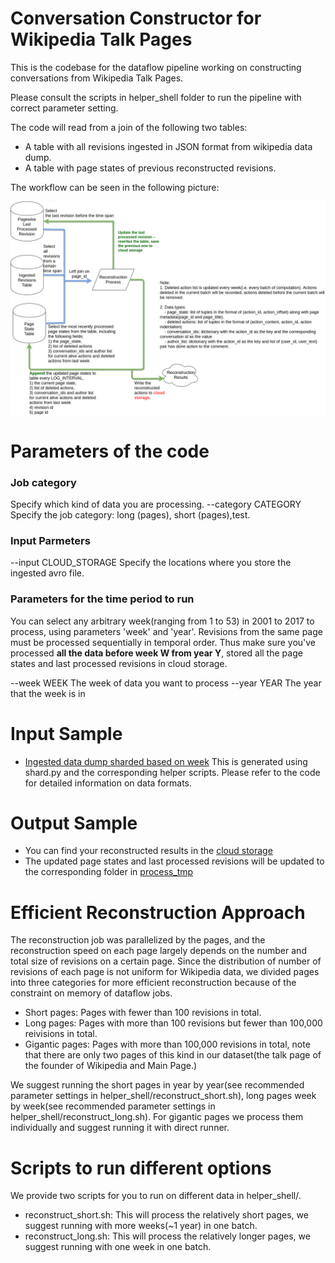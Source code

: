 # Conversation Constructor for Wikipedia Talk Pages

This is the codebase for the dataflow pipeline working on constructing conversations from Wikipedia Talk Pages.

Please consult the scripts in helper_shell folder to run the pipeline with correct parameter setting.

The code will read from a join of the following two tables: 
- A table with all revisions ingested in JSON format from wikipedia data dump.
- A table with page states of previous reconstructed revisions.

The workflow can be seen in the following picture:

![conversation_construction_workflow](docs/workflow.png)

# Parameters of the code

### Job category
  Specify which kind of data you are processing.
  --category CATEGORY       Specify the job category: long (pages), short (pages),test.

### Input Parmeters
  --input    CLOUD_STORAGE  Specify the locations where you store the ingested avro file. 

### Parameters for the time period to run
  You can select any arbitrary week(ranging from 1 to 53) in 2001 to 2017 to process, using parameters 'week' and 'year'. Revisions from the same page must be processed sequentially in temporal order. Thus make sure you've processed **all the data before week W from year Y**, stored all the page states and last processed revisions in cloud storage.
 
  --week     WEEK           The week of data you want to process
  --year     YEAR           The year that the week is in

# Input Sample
- [Ingested data dump sharded based on week](https://console.cloud.google.com/storage/browser/wikidetox-viz-dataflow/sharded_ingested_short_pages/?project=wikidetox-viz) This is generated using shard.py and the corresponding helper scripts. Please refer to the code for detailed information on data formats.

# Output Sample
- You can find your reconstructed results in the [cloud storage](https://console.cloud.google.com/storage/browser/wikidetox-viz-dataflow/reconstructed_res/?project=wikidetox-viz)
- The updated page states and last processed revisions will be updated to the corresponding folder in [process_tmp](https://console.cloud.google.com/storage/browser/wikidetox-viz-dataflow/process_tmp/?project=wikidetox-viz)

# Efficient Reconstruction Approach

The reconstruction job was parallelized by the pages, and the reconstruction speed on each page largely depends on the number and total size of revisions on a certain page. Since the distribution of number of revisions of each page is not uniform for Wikipedia data, we divided pages into three categories for more efficient reconstruction because of the constraint on memory of dataflow jobs.

- Short pages: Pages with fewer than 100 revisions in total.
- Long pages: Pages with more than 100 revisions but fewer than 100,000 reivisions in total.
- Gigantic pages: Pages with more than 100,000 revisions in total, note that there are only two pages of this kind in our dataset(the talk page of the founder of Wikipedia and Main Page.)

We suggest running the short pages in year by year(see recommended parameter settings in helper_shell/reconstruct_short.sh), long pages week by week(see recommended parameter settings in helper_shell/reconstruct_long.sh). For gigantic pages we process them individually and suggest running it with direct runner.


# Scripts to run different options

We provide two scripts for you to run on different data in helper_shell/.

- reconstruct_short.sh: This will process the relatively short pages, we suggest running with more weeks(~1 year) in one batch.
- reconstruct_long.sh: This will process the relatively longer pages, we suggest running with one week in one batch.
